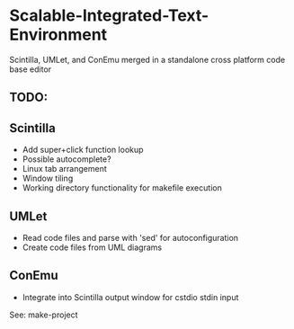 # Scalable-Integrated-Text-Environment
Scintilla, UMLet, and ConEmu merged in a standalone cross platform code base editor


## **TODO:**
Scintilla
---------
- Add super+click function lookup
- Possible autocomplete?
- Linux tab arrangement
- Window tiling
- Working directory functionality for makefile execution

UMLet
-----
- Read code files and parse with 'sed' for autoconfiguration
- Create code files from UML diagrams

ConEmu
------
- Integrate into Scintilla output window for cstdio stdin input

See: make-project 

